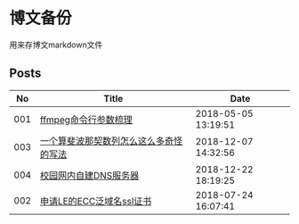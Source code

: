 # 博文备份

用来存博文markdown文件

## Posts

| No | Title | Date |
| --- | --- | --- |
| 001 | [ffmpeg命令行参数梳理](./posts/001-ffmpeg命令行参数梳理.md) | 2018-05-05 13:19:51 |
| 003 | [一个算斐波那契数列怎么这么多奇怪的写法](./posts/003-一个算斐波那契数列怎么这么多奇怪的写法.md) | 2018-12-07 14:32:56 |
| 004 | [校园网内自建DNS服务器](./posts/004-校园网内自建DNS服务器.md) | 2018-12-22 18:19:25 |
| 002 | [申请LE的ECC泛域名ssl证书](./posts/002-申请LE的ECC泛域名ssl证书.md) | 2018-07-24 16:07:41 |

